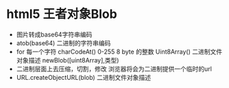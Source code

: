 # html5 王者对象Blob

- 图片转成base64字符串编码
- atob(base64) 二进制的字符串编码
- for 每一个字符
  charCodeAt() 0-255 8 byte 的整数
  Uint8Array()
  二进制文件对象描述 newBlob([uint8Array],类型)
- 二进制层面上去压缩，切割，修改
  浏览器将会为二进制提供一个临时的url
- URL.createObjectURL(blob) 二进制文件对象描述
